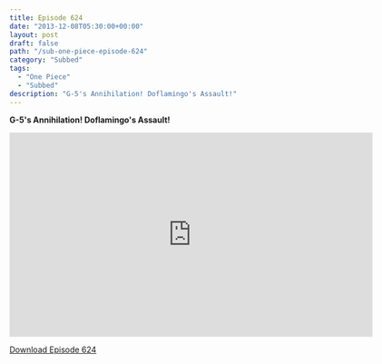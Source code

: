 ```yaml
---
title: Episode 624
date: "2013-12-08T05:30:00+00:00"
layout: post
draft: false
path: "/sub-one-piece-episode-624"
category: "Subbed"
tags:
  - "One Piece"
  - "Subbed"
description: "G-5's Annihilation! Doflamingo's Assault!"
---
```


**G-5's Annihilation! Doflamingo's Assault!**

<iframe width="640" height="360" src="https://www.rapidvideo.com/e/G6FRPFXI5B" frameborder="0" marginwidth=0 marginheight=0 scrolling=no allowfullscreen></iframe>

<a href="http://ouo.io/qs/eCodkFEQ?s=https://rapidvid.to/d/https://www.rapidvideo.com/e/G6FRPFXI5B">Download Episode 624</a>

